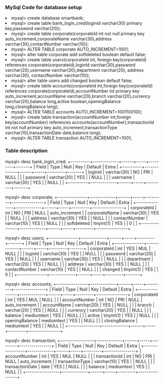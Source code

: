 ### MySql Code for database setup

<li> mysql> create database smartbank;
  
<li> mysql> create table bank_login_cred(loginid varchar(30) primary key,password varchar(20));

<li> mysql> create table corporate(corporateId int not null primary key auto_increment,corporateName varchar(30),address varchar(30),contactNumber varchar(10));
  
<li> mysql> ALTER TABLE corporate AUTO_INCREMENT=1001;
  
<li> mysql> alter table corporate add softdeleted boolean default false;
  
<li> mysql> create table users(corporateId int, foreign key(corporateId) references corporate(corporateId),loginId varchar(30),password varchar(20),username varchar(30),department varchar(20), address varchar(30), contactNumber varchar(10));
  
<li> mysql> alter table users add changed boolean default false;
  
<li> mysql> create table accounts(corporateId int,foreign key(corporateId) references corporate(corporateId),accountNumber int primary key auto_increment,accountName varchar(20),branch varchar(20),currency varchar(20),balance long,active boolean,openingBalance long,closingBalance long);
  
<li> mysql> ALTER TABLE accounts AUTO_INCREMENT=1001100100;
  
<li> mysql> create table transaction(accountNumber int,foreign key(accountNumber) references accounts(accountNumber),transactionId int not null primary key auto_increment,transactionType varchar(10),transactionDate date,balance long);
  
<li> mysql> ALTER TABLE transaction AUTO_INCREMENT=1001;
  
### Table description
  
mysql> desc bank_login_cred;
+----------+-------------+------+-----+---------+-------+
| Field    | Type        | Null | Key | Default | Extra |
+----------+-------------+------+-----+---------+-------+
| loginid  | varchar(30) | NO   | PRI | NULL    |       |
| password | varchar(20) | YES  |     | NULL    |       |
| username | varchar(30) | YES  |     | NULL    |       |
+----------+-------------+------+-----+---------+-------+
  
 mysql> desc corporate;
+---------------+-------------+------+-----+---------+----------------+
| Field         | Type        | Null | Key | Default | Extra          |
+---------------+-------------+------+-----+---------+----------------+
| corporateId   | int         | NO   | PRI | NULL    | auto_increment |
| corporateName | varchar(30) | YES  |     | NULL    |                |
| address       | varchar(30) | YES  |     | NULL    |                |
| contactNumber | varchar(10) | YES  |     | NULL    |                |
| softdeleted   | tinyint(1)  | YES  |     | 0       |                |
+---------------+-------------+------+-----+---------+----------------+
  
mysql> desc users;
+---------------+-------------+------+-----+---------+-------+
| Field         | Type        | Null | Key | Default | Extra |
+---------------+-------------+------+-----+---------+-------+
| corporateId   | int         | YES  | MUL | NULL    |       |
| loginId       | varchar(30) | YES  |     | NULL    |       |
| password      | varchar(20) | YES  |     | NULL    |       |
| username      | varchar(30) | YES  |     | NULL    |       |
| department    | varchar(20) | YES  |     | NULL    |       |
| address       | varchar(30) | YES  |     | NULL    |       |
| contactNumber | varchar(10) | YES  |     | NULL    |       |
| changed       | tinyint(1)  | YES  |     | 0       |       |
+---------------+-------------+------+-----+---------+-------+

 mysql> desc accounts;
+----------------+-------------+------+-----+---------+----------------+
| Field          | Type        | Null | Key | Default | Extra          |
+----------------+-------------+------+-----+---------+----------------+
| corporateId    | int         | YES  | MUL | NULL    |                |
| accountNumber  | int         | NO   | PRI | NULL    | auto_increment |
| accountName    | varchar(20) | YES  |     | NULL    |                |
| branch         | varchar(20) | YES  |     | NULL    |                |
| currency       | varchar(20) | YES  |     | NULL    |                |
| balance        | mediumtext  | YES  |     | NULL    |                |
| active         | tinyint(1)  | YES  |     | NULL    |                |
| openingBalance | mediumtext  | YES  |     | NULL    |                |
| closingBalance | mediumtext  | YES  |     | NULL    |                |
+----------------+-------------+------+-----+---------+----------------+

 mysql> desc transaction;
+-----------------+-------------+------+-----+---------+----------------+
| Field           | Type        | Null | Key | Default | Extra          |
+-----------------+-------------+------+-----+---------+----------------+
| accountNumber   | int         | YES  | MUL | NULL    |                |
| transactionId   | int         | NO   | PRI | NULL    | auto_increment |
| transactionType | varchar(10) | YES  |     | NULL    |                |
| transactionDate | date        | YES  |     | NULL    |                |
| balance         | mediumtext  | YES  |     | NULL    |                |
+-----------------+-------------+------+-----+---------+----------------+

  
 
  

